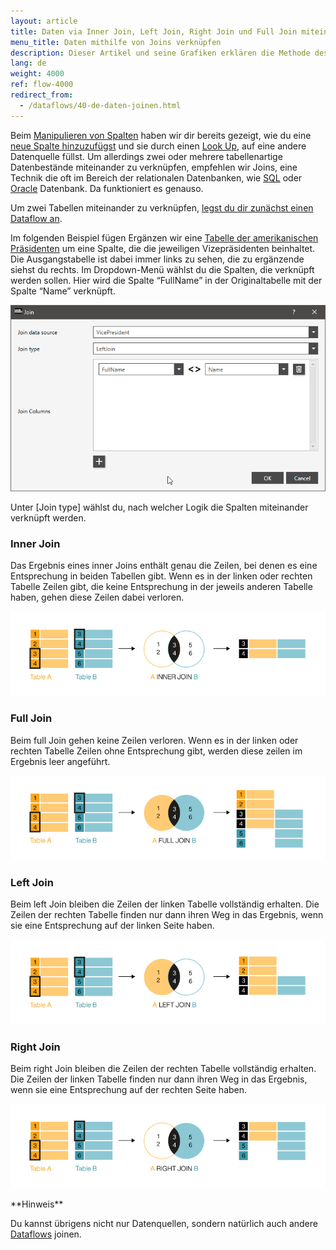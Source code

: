 ```yaml
---
layout: article
title: Daten via Inner Join, Left Join, Right Join und Full Join miteinander verknüpfen
menu_title: Daten mithilfe von Joins verknüpfen
description: Dieser Artikel und seine Grafiken erklären die Methode des INNER JOIN, LEFT JOIN, RIGHT JOIN und FULL JOIN zwischen zwei Tabellen angelegt an die SQL Funktionalität.
lang: de
weight: 4000
ref: flow-4000
redirect_from:
  - /dataflows/40-de-daten-joinen.html
---
```

Beim [Manipulieren von Spalten](/dataflows/de-spalteninhalte-aendern.html) haben wir dir bereits gezeigt, wie du eine [neue Spalte hinzuzufügst](/dataflows/de-spalten-hinzufuegen-loeschen-aendern.html) und sie durch einen [Look Up](https://help.peakboard.com/dataflows/de-spalten-hinzufuegen-loeschen-aendern.html#:~:text=Add%20Lookup%20Column%20-%20Ein%20neue%20Spalte%20mit%20Verweise%20auf%20eine%20andere%20Datenquelle%20hinzuf%C3%BCgen), auf eine andere Datenquelle füllst. 
Um allerdings zwei oder mehrere tabellenartige Datenbestände miteinander zu verknüpfen, empfehlen wir Joins, eine Technik die oft im Bereich der relationalen Datenbanken, wie [SQL](/data_sources/de-ms-sql-server.html) oder [Oracle](/data_sources/de-oracle.html) Datenbank. Da funktioniert es genauso.

Um zwei Tabellen miteinander zu verknüpfen, [legst du dir zunächst einen Dataflow an](https://help.peakboard.com/dataflows/de-erste-schritte.html#:~:text=Einen%20neuen%20Dataflow%20anlegen).

Im folgenden Beispiel fügen Ergänzen wir eine [Tabelle der amerikanischen Präsidenten](https://mysafeinfo.com/api/data?list=presidents) um eine Spalte, die die jeweiligen Vizepräsidenten beinhaltet.
Die Ausgangstabelle ist dabei immer links zu sehen, die zu ergänzende siehst du rechts. 
Im Dropdown-Menü wählst du die Spalten, die verknüpft werden sollen. 
Hier wird die Spalte “FullName” in der Originaltabelle mit der Spalte “Name” verknüpft. 

![Join Data](/assets/images/dataflows/dataflows-join01.png)

Unter [Join type] wählst du, nach welcher Logik die Spalten miteinander verknüpft werden.

### Inner Join
Das Ergebnis eines inner Joins enthält genau die Zeilen, bei denen es eine Entsprechung in beiden Tabellen gibt. 
Wenn es in der linken oder rechten Tabelle Zeilen gibt, die keine Entsprechung in der jeweils anderen Tabelle haben, gehen diese Zeilen dabei verloren.

![Dataflow SQL Inner Join](/assets/images/dataflows/peakboard-helpsite_inner-join.png)

### Full Join
Beim full Join gehen keine Zeilen verloren. 
Wenn es in der linken oder rechten Tabelle Zeilen ohne Entsprechung gibt, werden diese zeilen im Ergebnis leer angeführt.

![Dataflow SQL Full Join](/assets/images/dataflows/peakboard-helpsite_full-join.png)

### Left Join
Beim left Join bleiben die Zeilen der linken Tabelle vollständig erhalten. 
Die Zeilen der rechten Tabelle finden nur dann ihren Weg in das Ergebnis, wenn sie eine Entsprechung auf der linken Seite haben.

![Dataflow SQL Left Join](/assets/images/dataflows/peakboard-helpsite_left-join.png)


### Right Join
Beim right Join bleiben die Zeilen der rechten Tabelle vollständig erhalten. Die Zeilen der linken Tabelle finden nur dann ihren Weg in das Ergebnis, wenn sie eine Entsprechung auf der rechten Seite haben.

![Dataflow SQL Right Join](/assets/images/dataflows/peakboard-helpsite_right-join.png)

<div class="box-tip" markdown="1">
**Hinweis**

Du kannst übrigens nicht nur Datenquellen, sondern natürlich auch andere [Dataflows](/dataflows/de-erste-schritte.html) joinen.
</div>